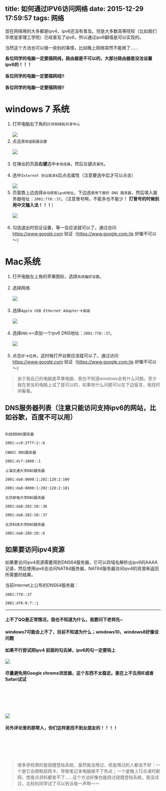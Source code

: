 title: 如何通过IPV6访问网络
date: 2015-12-29 17:59:57
tags: 网络
---


现在网络用的大多都是ipv4，ipv6还没有普及。但是大多数高等院校（比如我们华南皇家理工学院）已经普及了ipv6，所以通过ipv6翻墙是可以实现的。

当然这个方法也可以做一些别的事情，比如晚上网络突然不能用了……

<!--more-->

**各位同学的电脑一定要插网线，路由器是不可以的，大部分路由器是没法设置ipv6的！！！**<br/>  
**各位同学的电脑一定要插网线!!**<br/>  
**各位同学的电脑一定要插网线!!**<br/>

# windows 7 系统
1. 打开电脑右下角的`打开网络和共享中心`<br><br/>
	![](http://7xkfbb.com1.z0.glb.clouddn.com/15-12-29/75957027.jpg)
2. 点击`更改适配器设置`<br><br/>
	![](http://7xkfbb.com1.z0.glb.clouddn.com/15-12-29/30429804.jpg) <br><br/>
3. 在弹出的页面**右键**选中`本地连接`，然后左键点`属性`。<br><br/>
4. 选中`Internet 协议版本6`后点击属性（注意要选中后才可以点击）<br><br/>
	![](http://7xkfbb.com1.z0.glb.clouddn.com/15-12-29/9700559.jpg)
5. 页面靠上边选择`自动获取ipv6地址`，下边选`使用下面的 DNS 服务器`，然后填入服务器地址：`2001:778::37`。（注意冒号啊，不能多也不能少！ **打冒号的时候别用中文输入法！！！**）<br><br/>
	![](http://7xkfbb.com1.z0.glb.clouddn.com/15-12-29/98074675.jpg)  <br><br/>
6. 勾选退出时验证设置，等一会应该就可以了。通过访问 https://www.google.com  验证（https://www.google.com.hk 好像不可以～）

# Mac系统

1. 打开电脑左上角的苹果图标，选择`系统偏好设置`。<br><br/>
2. 选择网络<br><br/>
	![](http://7xkfbb.com1.z0.glb.clouddn.com/15-12-29/71182504.jpg)<br><br/>
3. 选择`Apple USB Ethernet Adapter`->`高级`<br><br/>
	![](http://7xkfbb.com1.z0.glb.clouddn.com/15-12-29/16860616.jpg)<br><br/>
4. 选择`DNS`->`+`添加一个ipv6 DNS地址：`2001:778::37`。<br><br/>
	![](http://7xkfbb.com1.z0.glb.clouddn.com/15-12-29/23929726.jpg)<br><br/>
5. 点击`好`->`应用`，这时候打开谷歌应该就可以了。通过访问 https://www.google.com  验证（https://www.google.com.hk 好像不可以～）




> 由于我自己的电脑是苹果电脑，我也不知道windows会有什么问题。至少我在舍友的电脑上试了是可以的，如果有什么问题可以在下边留言，我找时间看看。


## DNS服务器列表（注意只能访问支持ipv6的网站，比如谷歌，百度不可以用）
~~~

科技网DNS服务器

2001:cc0:2fff:2::6

CNNIC DNS服务器

2001:dc7:1000::1

上海交通大学DNS服务器

2001:da8:8000:1:202:120:2:100

2001:da8:8000:1:202:120:2:101

北京邮电大学DNS服务器

2001:da8:202:10::36

2001:da8:202:10::37

北京科技大学DNS服务器

2001:da8:208:10::6
~~~

## 如果要访问ipv4资源

如果要访问ipv4资源需要用到DNS64服务器，它可以将域名解析出ipv6的AAAA记录，然后使用ipv6去访问NAT64服务器，NAT64服务器访问ipv4的资源来返回所需要的结果。

当前Internet上公布的DNS64服务器：

```
2001:778::37

2001:df8:0:7::1
```
------

#### 上不了QQ是正常情况，我也不知道为什么，我要问下老师先~



#### windows7可能会上不了，目前不知道为什么；windows10，windows8好像没问题


#### 如果不行尝试把ipv4 前面的勾去掉，ipv6的勾一定要钩上

![](http://7xkfbb.com1.z0.glb.clouddn.com/15-12-29/92599354.jpg)



#### 尽量避免用Google chrome浏览器，这个东西不太稳定。是在上不去用IE或者Safari试试
<br><br/>
<br><br/>


![](http://7xkfbb.com1.z0.glb.clouddn.com/16-5-27/52389407.jpg)
#### 另外评论里的那帮人，你们这样是找不到女朋友的！！！！

<br><br/>
<br><br/>

> 很多学校用的是锐捷登陆系统，虽然我没用过，但是用过的人都说不好：一个是它会限制双网卡，导致笔记本电脑做不了热点；一个是晚上12点准时断网，想查点资料都查不了……这个方法好像也能绕过锐捷登陆系统，我没试过，北校的同学试了可以告诉我一声啊～～
